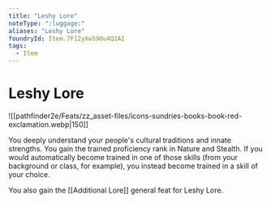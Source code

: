 ```yaml
---
title: "Leshy Lore"
noteType: ":luggage:"
aliases: "Leshy Lore"
foundryId: Item.7F12yXw59Ou4Q2AI
tags:
  - Item
---
```


# Leshy Lore
![[pathfinder2e/Feats/zz_asset-files/icons-sundries-books-book-red-exclamation.webp|150]]

You deeply understand your people's cultural traditions and innate strengths. You gain the trained proficiency rank in Nature and Stealth. If you would automatically become trained in one of those skills (from your background or class, for example), you instead become trained in a skill of your choice.

You also gain the [[Additional Lore]] general feat for Leshy Lore.
